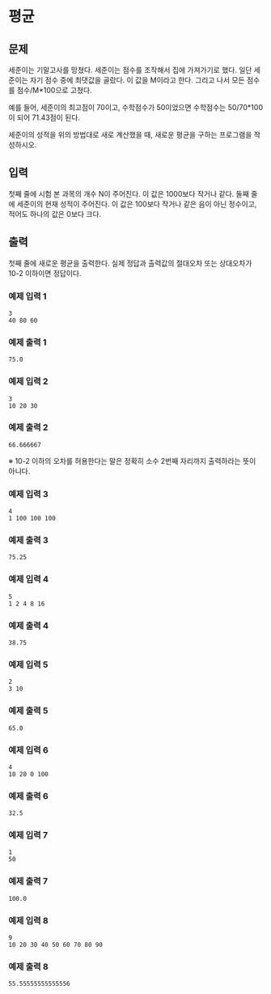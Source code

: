 # 평균

## 문제

세준이는 기말고사를 망쳤다. 세준이는 점수를 조작해서 집에 가져가기로 했다. 일단 세준이는 자기 점수 중에 최댓값을 골랐다. 이 값을 M이라고 한다. 그리고 나서 모든 점수를 점수/M*100으로 고쳤다.

예를 들어, 세준이의 최고점이 70이고, 수학점수가 50이었으면 수학점수는 50/70*100이 되어 71.43점이 된다.

세준이의 성적을 위의 방법대로 새로 계산했을 때, 새로운 평균을 구하는 프로그램을 작성하시오.

## 입력

첫째 줄에 시험 본 과목의 개수 N이 주어진다. 이 값은 1000보다 작거나 같다. 둘째 줄에 세준이의 현재 성적이 주어진다. 이 값은 100보다 작거나 같은 음이 아닌 정수이고, 적어도 하나의 값은 0보다 크다.

## 출력

첫째 줄에 새로운 평균을 출력한다. 실제 정답과 출력값의 절대오차 또는 상대오차가 10-2 이하이면 정답이다.

### 예제 입력 1

```
3
40 80 60
```

### 예제 출력 1

```
75.0
```

### 예제 입력 2

```
3
10 20 30
```

### 예제 출력 2

```
66.666667
```
※ 10-2 이하의 오차를 허용한다는 말은 정확히 소수 2번째 자리까지 출력하라는 뜻이 아니다.


### 예제 입력 3

```
4
1 100 100 100
```

### 예제 출력 3

```
75.25
```

### 예제 입력 4

```
5
1 2 4 8 16
```

### 예제 출력 4

```
38.75
```

### 예제 입력 5

```
2
3 10
```

### 예제 출력 5

```
65.0
```

### 예제 입력 6

```
4
10 20 0 100
```

### 예제 출력 6

```
32.5
```

### 예제 입력 7

```
1
50
```

### 예제 출력 7

```
100.0
```

### 예제 입력 8

```
9
10 20 30 40 50 60 70 80 90
```

### 예제 출력 8

```
55.55555555555556
```